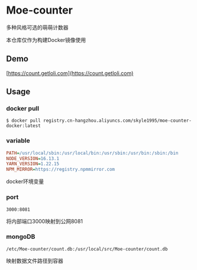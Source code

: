 # Moe-counter

多种风格可选的萌萌计数器

本仓库仅作为构建Docker镜像使用

## Demo
[https://count.getloli.com](https://count.getloli.com)

## Usage

### docker pull

```shell
$ docker pull registry.cn-hangzhou.aliyuncs.com/skyle1995/moe-counter-docker:latest
```

### variable
```ini
PATH=/usr/local/sbin:/usr/local/bin:/usr/sbin:/usr/bin:/sbin:/bin
NODE_VERSION=16.13.1
YARN_VERSION=1.22.15
NPM_MIRROR=https://registry.npmmirror.com
```
docker环境变量

### port
```text
3000:8081
```
将内部端口3000映射到公网8081

### mongoDB
```text
/etc/Moe-counter/count.db:/usr/local/src/Moe-counter/count.db
```
映射数据文件路径到容器
